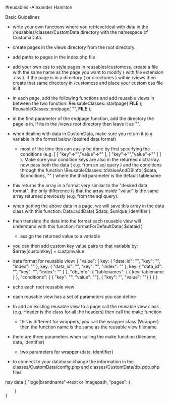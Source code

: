 #reusables
-Alexander Hamilton






Basic Guidelines

- write your own functions where you retrieve/deal with data in the /reusables/classes/CustomData directory with the namespace of CustomaData.
- create pages in the views directory from the root directory.
- add paths to pages in the index.php file
- add your own css to style pages in reusables/customcss. create a file with the same name as the page you want to modify ( with file extension .css ). if the page is in a directory ( or directories ) within /views then create that same directory in /customcss and place your custom css file in it

- in each page, add the following functions and add reusable views in between the two function:
	ReusableClasses::startpage( __FILE__ );
	ReusableClasses::endpage( "", __FILE__ );
- in the first parameter of the endpage function, add the directory the page is in, if its in the /views root directory then leave it as "". 
- when dealing with data in CustomData, make sure you return it to a variable in the format below (desired data format)
	- most of the time this can easily be done by first specifying the conditions (e.g. [ [ "key"=>"","value"=>"" ], [ "key"=>"","value"=>"" ] ] ). Make sure your condition keys are also in the returned dict/array. now pass both the data ( e.g. from an sql query ) and the conditions through the function \ReusableClasses::toValueAndDBInfo( $data, $conditions, "" ) where the third parameter is the default tablename
- this returns the array in a format very similar to the "desired data format". the only difference is that the array inside "value" is the same array returned previously (e.g. from the sql query). 
- when getting the above data in a page, we will save this array in the data class with this function: Data::addData( $data, $unique_identifier )
- then translate the data into the format each reusable view will understand with this function: formatForDefaultData( $dataid )
	- assign the returned value to a variable
- you can then add custom key value pairs to that variable by: $array[customkey] = customvalue
- data format for reusable view:
	{
		"value": {
			key: { "data_id": "", "key": "", "index": "" },
			key: { "data_id": "", "key": "", "index": "" },
			key: { "data_id": "", "key": "", "index": "" }
		},
		"db_info": {
			"tablenames": {
				{ key: tablename }
			},
			"conditions": {
				{ "key": "", "value": ""},
				{ "key": "", "value": ""}
			}
		}
	}
- echo each root reusable view
- each reusable view has a set of parameters you can define
- to add an existing reusable view to a page call the reusable view class (e.g. Header is the class for all the headers) then call the make function
	- this is different for wrappers, you call the wrapper class (Wrapper) then the function name is the same as the reusable view filename
- there are three parameters when calling the make function (filename, data, identifier)
	- two parameters for wrapper (data, identifier)
- to connect to your database change the information in the classes/CustomData/config.php and classes/CustomData/db_pdo.php files


nav data
	{
		"logo|brandname"=>text or imagepath,
		"pages": {

		}
	}

